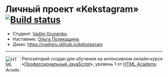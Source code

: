 # Личный проект «Kekstagram» [![Build status][travis-image]][travis-url]

* Студент: [Vadim Grunenko](https://up.htmlacademy.ru/javascript/19/user/507341).
* Наставник: [Ольга Поликашина](https://htmlacademy.ru/profile/id890283).
* Демо: https://vadigru.github.io/kekstagram

---

<a href="https://htmlacademy.ru/intensive/javascript"><img align="left" width="50" height="50" alt="HTML Academy" src="https://up.htmlacademy.ru/static/img/intensive/javascript/logo-for-github-2.png"></a>

Репозиторий создан для обучения на интенсивном онлайн‑курсе «[Профессиональный JavaScript](https://htmlacademy.ru/intensive/javascript)», уровень 1 от [HTML Academy](https://htmlacademy.ru).

[travis-image]: https://travis-ci.com/htmlacademy-javascript/507341-kekstagram-19.svg?branch=master
[travis-url]: https://travis-ci.com/htmlacademy-javascript/507341-kekstagram-19
